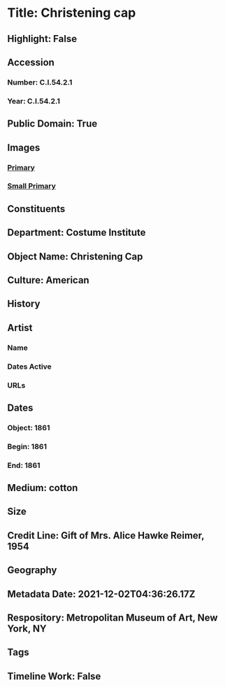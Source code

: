 # Title: Christening cap
## Highlight: False
## Accession
### Number: C.I.54.2.1
### Year: C.I.54.2.1
## Public Domain: True
## Images
### [Primary](https://images.metmuseum.org/CRDImages/ci/original/CI54.2.1.jpg)
### [Small Primary](https://images.metmuseum.org/CRDImages/ci/web-large/CI54.2.1.jpg)
## Constituents
## Department: Costume Institute
## Object Name: Christening Cap
## Culture: American
## History
## Artist
### Name
### Dates Active
### URLs
## Dates
### Object: 1861
### Begin: 1861
### End: 1861
## Medium: cotton
## Size
## Credit Line: Gift of Mrs. Alice Hawke Reimer, 1954
## Geography
## Metadata Date: 2021-12-02T04:36:26.17Z
## Respository: Metropolitan Museum of Art, New York, NY
## Tags
## Timeline Work: False
